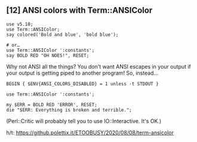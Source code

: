 ## [12] ANSI colors with Term::ANSIColor

    use v5.10;
    use Term::ANSIColor;
    say colored('Bold and blue', 'bold blue');

    # or…
    use Term::ANSIColor ':constants';
    say BOLD RED "OH NOES!", RESET;

Why not ANSI all the things? You don't want ANSI escapes in your output if your
output is getting piped to another program! So, instead…

    BEGIN { $ENV{ANSI_COLORS_DISABLED} = 1 unless -t STDOUT }

    use Term::ANSIColor ':constants';

    my $ERR = BOLD RED 'ERROR', RESET;
    die "$ERR: Everything is broken and terrible.";

(Perl::Critic will probably tell you to use IO::Interactive. It's OK.)

h/t: <https://github.polettix.it/ETOOBUSY/2020/08/08/term-ansicolor>
